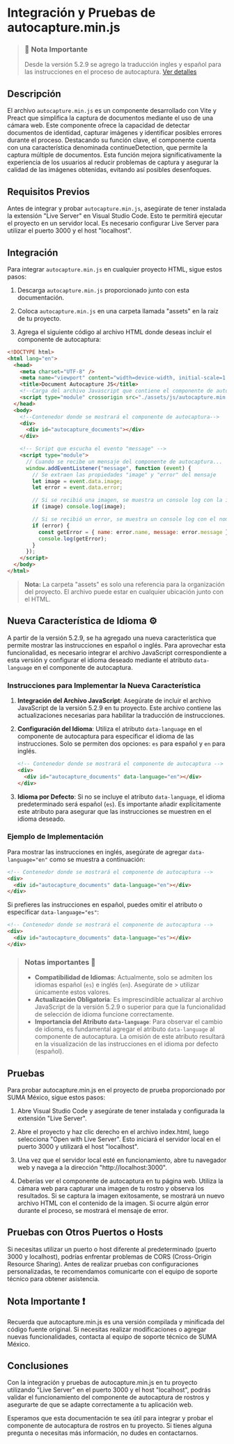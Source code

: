 # Integración y Pruebas de autocapture.min.js

> ### 🚨 Nota Importante
>
> Desde la versión 5.2.9 se agrego la traducción ingles y español para las instrucciones en el proceso de autocaptura.
> [Ver detalles](#language)

## Descripción

El archivo `autocapture.min.js` es un componente desarrollado con Vite y Preact que simplifica la captura de documentos mediante el uso de una cámara web. Este componente ofrece la capacidad de detectar documentos de identidad, capturar imágenes y identificar posibles errores durante el proceso. Destacando su función clave, el componente cuenta con una característica denominada continueDetection, que permite la captura múltiple de documentos. Esta función mejora significativamente la experiencia de los usuarios al reducir problemas de captura y asegurar la calidad de las imágenes obtenidas, evitando así posibles desenfoques.

## Requisitos Previos

Antes de integrar y probar `autocapture.min.js`, asegúrate de tener instalada la extensión "Live Server" en Visual Studio Code. Esto te permitirá ejecutar el proyecto en un servidor local. Es necesario configurar Live Server para utilizar el puerto 3000 y el host "localhost".

## Integración

Para integrar `autocapture.min.js` en cualquier proyecto HTML, sigue estos pasos:

1. Descarga `autocapture.min.js` proporcionado junto con esta documentación.
   
2. Coloca `autocapture.min.js` en una carpeta llamada "assets" en la raíz de tu proyecto.

3. Agrega el siguiente código al archivo HTML donde deseas incluir el componente de autocaptura:

```html
<!DOCTYPE html>
<html lang="en">
  <head>
    <meta charset="UTF-8" />
    <meta name="viewport" content="width=device-width, initial-scale=1.0" />
    <title>Document Autocapture JS</title>
    <!--Carga del archivo Javascript que contiene el componente de autocaptura-->
    <script type="module" crossorigin src="./assets/js/autocapture.min.js"></script>
  </head>
  <body>
    <!--Contenedor donde se mostrará el componente de autocaptura-->
    <div>
      <div id="autocapture_documents"></div>
    </div>

    <!-- Script que escucha el evento "message" -->
    <script type="module">
      // Cuando se recibe un mensaje del componente de autocaptura...
      window.addEventListener("message", function (event) {
        // Se extraen las propiedades "image" y "error" del mensaje
        let image = event.data.image;
        let error = event.data.error;

        // Si se recibió una imagen, se muestra un console log con la imagen resultante
        if (image) console.log(image);

        // Si se recibió un error, se muestra un console log con el nombre y mensaje del error
        if (error) {
          const getError = { name: error.name, message: error.message };
          console.log(getError);
        }
      });
    </script>
  </body>
</html>
```

> **Nota:** La carpeta "assets" es solo una referencia para la organización del proyecto. El archivo puede estar en cualquier ubicación junto con el HTML.

## <a id="language"></a>Nueva Característica de Idioma ⚙️

A partir de la versión 5.2.9, se ha agregado una nueva característica que permite mostrar las instrucciones en español o inglés. Para aprovechar esta funcionalidad, es necesario integrar el archivo JavaScript correspondiente a esta versión y configurar el idioma deseado mediante el atributo `data-language` en el componente de autocaptura.

### Instrucciones para Implementar la Nueva Característica

1. **Integración del Archivo JavaScript**:
   Asegúrate de incluir el archivo JavaScript de la versión 5.2.9 en tu proyecto. Este archivo contiene las actualizaciones necesarias para habilitar la traducción de instrucciones.

2. **Configuración del Idioma**:
   Utiliza el atributo `data-language` en el componente de autocaptura para especificar el idioma de las instrucciones. Solo se permiten dos opciones: `es` para español y `en` para inglés.

   ```html
   <!-- Contenedor donde se mostrará el componente de autocaptura -->
   <div>
     <div id="autocapture_documents" data-language="en"></div>
   </div>
   ```

3. **Idioma por Defecto**:
   Si no se incluye el atributo `data-language`, el idioma predeterminado será español (`es`). Es importante añadir explícitamente este atributo para asegurar que las instrucciones se muestren en el idioma deseado.

### Ejemplo de Implementación

Para mostrar las instrucciones en inglés, asegúrate de agregar `data-language="en"` como se muestra a continuación:

```html
<!-- Contenedor donde se mostrará el componente de autocaptura -->
<div>
  <div id="autocapture_documents" data-language="en"></div>
</div>
```

Si prefieres las instrucciones en español, puedes omitir el atributo o especificar `data-language="es"`:

```html
<!-- Contenedor donde se mostrará el componente de autocaptura -->
<div>
  <div id="autocapture_documents" data-language="es"></div>
</div>
```

> ### Notas importantes 📢
>
> - **Compatibilidad de Idiomas**: Actualmente, solo se admiten los idiomas español (`es`) e inglés (`en`). Asegúrate de > utilizar únicamente estos valores.
>- **Actualización Obligatoria**: Es imprescindible actualizar al archivo JavaScript de la versión 5.2.9 o superior para que la funcionalidad de selección de idioma funcione correctamente.
>- **Importancia del Atributo `data-language`**: Para observar el cambio de idioma, es fundamental agregar el atributo `data-language` al componente de autocaptura. La omisión de este atributo resultará en la visualización de las instrucciones en el idioma por defecto (español).

## Pruebas

Para probar autocapture.min.js en el proyecto de prueba proporcionado por SUMA México, sigue estos pasos:

1. Abre Visual Studio Code y asegúrate de tener instalada y configurada la extensión "Live Server".

2. Abre el proyecto y haz clic derecho en el archivo index.html, luego selecciona "Open with Live Server". Esto iniciará el servidor local en el puerto 3000 y utilizará el host "localhost".

3. Una vez que el servidor local esté en funcionamiento, abre tu navegador web y navega a la dirección "http://localhost:3000".

4. Deberías ver el componente de autocaptura en tu página web. Utiliza la cámara web para capturar una imagen de tu rostro y observa los resultados. Si se captura la imagen exitosamente, se mostrará un nuevo archivo HTML con el contenido de la imagen. Si ocurre algún error durante el proceso, se mostrará el mensaje de error.

## Pruebas con Otros Puertos o Hosts

Si necesitas utilizar un puerto o host diferente al predeterminado (puerto 3000 y localhost), podrías enfrentar problemas de CORS (Cross-Origin Resource Sharing). Antes de realizar pruebas con configuraciones personalizadas, te recomendamos comunicarte con el equipo de soporte técnico para obtener asistencia.

## Nota Importante ❗

Recuerda que autocapture.min.js es una versión compilada y minificada del código fuente original. Si necesitas realizar modificaciones o agregar nuevas funcionalidades, contacta al equipo de soporte técnico de SUMA México.

## Conclusiones

Con la integración y pruebas de autocapture.min.js en tu proyecto utilizando "Live Server" en el puerto 3000 y el host "localhost", podrás validar el funcionamiento del componente de autocaptura de rostros y asegurarte de que se adapte correctamente a tu aplicación web.

Esperamos que esta documentación te sea útil para integrar y probar el componente de autocaptura de rostros en tu proyecto. Si tienes alguna pregunta o necesitas más información, no dudes en contactarnos.